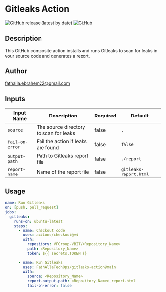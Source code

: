 # Gitleaks Action

![GitHub release (latest by date)](https://img.shields.io/github/v/release/FathAllaTechOps/gitleaks-action)
![GitHub](https://img.shields.io/github/license/FathAllaTechOps/gitleaks-action)


## Description

This GitHub composite action installs and runs Gitleaks to scan for leaks in your source code and generates a report.

## Author

[fathalla.ebrahem22@gmail.com](mailto:fathalla.ebrahem@gmail.com)

## Inputs

| Input Name        | Description                                   | Required | Default                   |
|-------------------|-----------------------------------------------|----------|---------------------------|
| `source`          | The source directory to scan for leaks        | false    | `.`                       |
| `fail-on-error`   | Fail the action if leaks are found            | false    | `false`                   |
| `output-path`     | Path to Gitleaks report file                  | false    | `./report`                |
| `report-name`     | Name of the report file                       | false    | `gitleaks-report.html`    |

## Usage

```yaml
name: Run Gitleaks
on: [push, pull_request]
jobs:
  gitleaks:
    runs-on: ubuntu-latest
    steps:
      - name: Checkout code
        uses: actions/checkout@v4
        with:
          repository: VFGroup-VBIT/<Repository_Name>
          path: <Repository_Name>
          token: ${{ secrets.TOKEN }}

      - name: Run Gitleaks
        uses: FathAllaTechOps/gitleaks-action@main
        with:
          source: <Repository_Name>
          report-output-path: <Repository_Name>_report.html
          fail-on-error: false
```